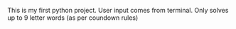 This is my first python project. User input comes from terminal. Only solves up to 9 letter words (as per coundown rules)